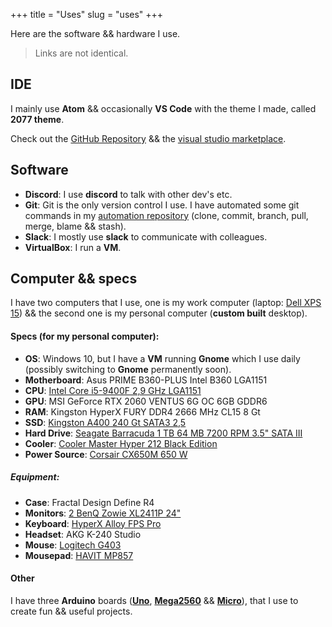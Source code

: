 +++
title = "Uses"
slug = "uses"
+++

Here are the software && hardware I use.

> Links are not identical.

## IDE

I mainly use **Atom** && occasionally **VS Code** with the theme I made, called **2077 theme**.

Check out the [GitHub Repository](https://github.com/endormi/vscode-2077-theme) && the [visual studio marketplace](https://marketplace.visualstudio.com/items?itemName=Endormi.2077-theme).

## Software

- **Discord**: I use **discord** to talk with other dev's etc.
- **Git**: Git is the only version control I use. I have automated some git commands in my [automation repository](https://github.com/endormi/automation/blob/master/git-commands/commands.py) (clone, commit, branch, pull, merge, blame && stash).
- **Slack**: I mostly use **slack** to communicate with colleagues.
- **VirtualBox**: I run a **VM**.

## Computer && specs

I have two computers that I use, one is my work computer (laptop: [Dell XPS 15](https://www.amazon.com/gp/product/B07NTPHCJG/ref=as_li_tl?ie=UTF8&camp=1789&creative=9325&creativeASIN=B07NTPHCJG&linkCode=as2&tag=endormiwebsit-20&linkId=b4d191be45b730b52f60fbd29e092724)) && the second one is my personal computer (**custom built** desktop).

#### **Specs** (for my personal computer):

- **OS**: Windows 10, but I have a **VM** running **Gnome** which I use daily (possibly switching to **Gnome** permanently soon).
- **Motherboard**: Asus PRIME B360-PLUS Intel B360 LGA1151
- **CPU**: <a target="_blank" href="https://www.amazon.com/gp/product/B07MGZ9FJZ/ref=as_li_tl?ie=UTF8&camp=1789&creative=9325&creativeASIN=B07MGZ9FJZ&linkCode=as2&tag=endormiwebsit-20&linkId=7b7133674f0935c689f21bda2c25c97a">Intel Core i5-9400F 2,9 GHz LGA1151</a>
- **GPU**: MSI GeForce RTX 2060 VENTUS 6G OC 6GB GDDR6
- **RAM**: Kingston HyperX FURY DDR4 2666 MHz CL15 8 Gt
- **SSD**: [Kingston A400 240 Gt SATA3 2,5](https://www.amazon.com/gp/product/B01N5IB20Q/ref=as_li_tl?ie=UTF8&camp=1789&creative=9325&creativeASIN=B01N5IB20Q&linkCode=as2&tag=endormiwebsit-20&linkId=7d1fa29c6596a82c6df7841aceccbb0c)
- **Hard Drive**: [Seagate Barracuda 1 TB 64 MB 7200 RPM 3.5" SATA III](https://www.amazon.com/gp/product/B01LNJBA2I/ref=as_li_tl?ie=UTF8&camp=1789&creative=9325&creativeASIN=B01LNJBA2I&linkCode=as2&tag=endormiwebsit-20&linkId=9049cd01267cd6083caf11ec1ad6fc19)
- **Cooler**: [Cooler Master Hyper 212 Black Edition](https://www.amazon.com/gp/product/B07H25DYM3/ref=as_li_tl?ie=UTF8&camp=1789&creative=9325&creativeASIN=B07H25DYM3&linkCode=as2&tag=endormiwebsit-20&linkId=247d7c09cad188b9abf2301d0324d9a1)
- **Power Source**: [Corsair CX650M 650 W](https://www.amazon.com/gp/offer-listing/B01B72W1VA/ref=as_li_tl?ie=UTF8&camp=1789&creative=9325&creativeASIN=B01B72W1VA&linkCode=am2&tag=endormiwebsit-20&linkId=b6677faf71dac38dd4f77d9bf515d80d)

##### Equipment:

- **Case**: Fractal Design Define R4
- **Monitors**: [2 BenQ Zowie XL2411P 24"](https://www.amazon.com/gp/product/B01H5KKQTM/ref=as_li_tl?ie=UTF8&camp=1789&creative=9325&creativeASIN=B01H5KKQTM&linkCode=as2&tag=endormiwebsit-20&linkId=c8aa31e92626e52706d416c23c8e0cd5)
- **Keyboard**: [HyperX Alloy FPS Pro](https://www.amazon.com/gp/product/B074F5L8GQ/ref=as_li_tl?ie=UTF8&camp=1789&creative=9325&creativeASIN=B074F5L8GQ&linkCode=as2&tag=endormiwebsit-20&linkId=ea681cf4c822dc29bd33ce0b299d985c)
- **Headset**: AKG K-240 Studio
- **Mouse**: [Logitech G403](https://www.amazon.com/gp/product/B07L4LRCXN/ref=as_li_tl?ie=UTF8&camp=1789&creative=9325&creativeASIN=B07L4LRCXN&linkCode=as2&tag=endormiwebsit-20&linkId=75f68924bfbc5e439b3fd0ae617dac4c)
- **Mousepad**: [HAVIT MP857](https://www.amazon.com/gp/product/B07GJJV2TY/ref=as_li_tl?ie=UTF8&camp=1789&creative=9325&creativeASIN=B07GJJV2TY&linkCode=as2&tag=endormiwebsit-20&linkId=2824799c9858d9873cc3ffc2a60c364c)

#### Other

I have three **Arduino** boards (**[Uno](https://www.amazon.com/gp/product/B008GRTSV6/ref=as_li_tl?ie=UTF8&camp=1789&creative=9325&creativeASIN=B008GRTSV6&linkCode=as2&tag=endormiwebsit-20&linkId=dba2acd7658f4c29efee1a6c78e90763)**, **[Mega2560](https://www.amazon.com/gp/product/B0046AMGW0/ref=as_li_tl?ie=UTF8&camp=1789&creative=9325&creativeASIN=B0046AMGW0&linkCode=as2&tag=endormiwebsit-20&linkId=37d4ddb38529ad489163d7a01bd68d3f)** && **[Micro](https://www.amazon.com/gp/product/B00AFY2S56/ref=as_li_tl?ie=UTF8&camp=1789&creative=9325&creativeASIN=B00AFY2S56&linkCode=as2&tag=endormiwebsit-20&linkId=b204cacfdf3ccb8d3f1f44c001842394)**), that I use to create fun && useful projects.
